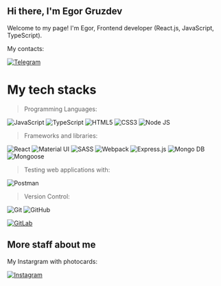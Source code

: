 ## Hi there, I'm Egor Gruzdev

Welcome to my page!
I'm Egor, Frontend developer (React.js, JavaScript, TypeScript).

My contacts:

[![Telegram](https://img.shields.io/badge/Telegram-2CA5E0?style=for-the-badge&logo=telegram&logoColor=white)](https://t.me/cronix_xv)


# My tech stacks

>Programming Languages:
<p>
<img alt="JavaScript" src="https://img.shields.io/badge/javascript-%23323330.svg?style=for-the-badge&logo=javascript&logoColor=%23F7DF1E"/>
<img alt="TypeScript" src="https://img.shields.io/badge/typescript-%23007ACC.svg?style=for-the-badge&logo=typescript&logoColor=white"/>
<img alt="HTML5" src="https://img.shields.io/badge/html5-%23E34F26.svg?style=for-the-badge&logo=html5&logoColor=white"/>
<img alt="CSS3" src="https://img.shields.io/badge/css3-%231572B6.svg?style=for-the-badge&logo=css3&logoColor=white"/>
<img alt="Node JS" src="https://img.shields.io/badge/-Nodejs-3C873A?style=for-the-badge&labelColor=black&logo=node.js&logoColor=3C873A"/>
</p>

>Frameworks and libraries:
<p>
<img alt="React" src="https://img.shields.io/badge/react-%2320232a.svg?style=for-the-badge&logo=react&logoColor=%2361DAFB"/>
<img alt="Material UI" src="https://img.shields.io/badge/Material%20UI-007FFF?style=for-the-badge&logo=mui&logoColor=white"/>
<img alt="SASS" src="https://img.shields.io/badge/SASS-hotpink.svg?style=for-the-badge&logo=SASS&logoColor=white"/>
<img alt="Webpack" src="https://img.shields.io/badge/webpack-%238DD6F9.svg?style=for-the-badge&logo=webpack&logoColor=black" />
<img alt="Express.js" src="https://img.shields.io/badge/express.js-%23404d59.svg?style=for-the-badge&logo=express&logoColor=%2361DAFB" />
<img alt="Mongo DB" src="https://img.shields.io/badge/MongoDB-4EA94B?style=for-the-badge&logo=mongodb&logoColor=white"/>
<img alt="Mongoose" src="https://img.shields.io/badge/Mongoose-F04D35?logo=mongoosedotws&logoColor=fff&style=for-the-badge"/>

>Testing web applications with:
<p>
<img alt="Postman" src="https://img.shields.io/badge/Postman-FF6C37?style=for-the-badge&logo=postman&logoColor=white"/>

>Version Control:
<p>
<img alt="Git" src="https://img.shields.io/badge/git-%23F05033.svg?style=for-the-badge&logo=git&logoColor=white"/>
<img alt="GitHub" src="https://img.shields.io/badge/github-%23121011.svg?style=for-the-badge&logo=github&logoColor=white"/>
</p>

[![GitLab](https://img.shields.io/badge/gitlab-%23181717.svg?style=for-the-badge&logo=gitlab&logoColor=white)](https://gitlab.com/soviet_onion)

## More staff about me
My Instargram with photocards:

[![Instagram](https://img.shields.io/badge/Instagram-%23E4405F.svg?style=for-the-badge&logo=Instagram&logoColor=white)](https://instagram/cronix_xv)
